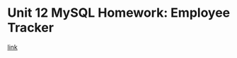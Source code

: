 # Unit 12 MySQL Homework: Employee Tracker
[link](chrome-extension://mmeijimgabbpbgpdklnllpncmdofkcpn/app.html#/files/96c4dd91-b637-4b53-yb0f-d54b966149f7)
